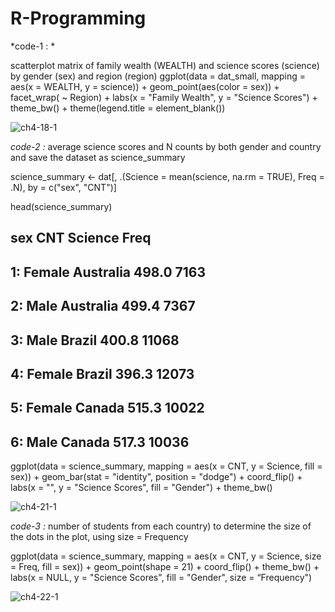 # R-Programming


*code-1 : *

scatterplot matrix of family wealth (WEALTH) and science scores (science) by gender (sex) and region (region)
ggplot(data = dat_small,
       mapping = aes(x = WEALTH, y = science)) +
  geom_point(aes(color = sex)) +
  facet_wrap( ~ Region) +
  labs(x = "Family Wealth", y = "Science Scores") +
  theme_bw() +
  theme(legend.title = element_blank())

 ![ch4-18-1](https://user-images.githubusercontent.com/100988969/163621591-1553a1dc-eef0-4c75-ab5d-6acf47915dda.png)


*code-2 :*
average science scores and N counts by both gender and country and save the dataset as science_summary

science_summary <- dat[, 
                       .(Science = mean(science, na.rm = TRUE), 
                         Freq = .N),
                       by = c("sex", "CNT")]

head(science_summary)
##       sex       CNT Science  Freq
## 1: Female Australia   498.0  7163
## 2:   Male Australia   499.4  7367
## 3:   Male    Brazil   400.8 11068
## 4: Female    Brazil   396.3 12073
## 5: Female    Canada   515.3 10022
## 6:   Male    Canada   517.3 10036

ggplot(data = science_summary,
       mapping = aes(x = CNT, y = Science, fill = sex)) +
  geom_bar(stat = "identity", position = "dodge") +
  coord_flip() +
  labs(x = "", y = "Science Scores", fill = "Gender") +
  theme_bw()


![ch4-21-1](https://user-images.githubusercontent.com/100988969/163621739-3e7be0ac-13e7-47d8-ae27-064db9d9bfee.png)

*code-3 :*
number of students from each country) to determine the size of the dots in the plot, using size = Frequency

ggplot(data = science_summary,
       mapping = aes(x = CNT, y = Science, size = Freq, fill = sex)) +
  geom_point(shape = 21) +
  coord_flip() +
  theme_bw() +
  labs(x = NULL, y = "Science Scores", fill = "Gender",
       size = “Frequency")


![ch4-22-1](https://user-images.githubusercontent.com/100988969/163621851-513c43fe-22a0-4860-8d79-e45f94e64266.png)
